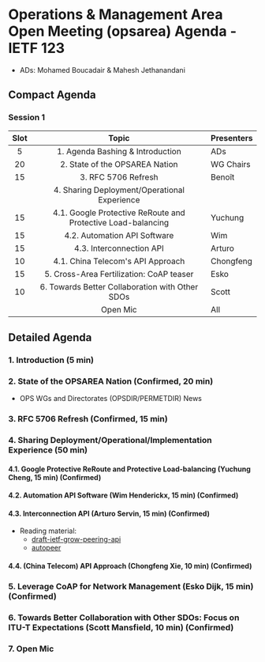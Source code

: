 # Operations & Management Area Open Meeting (opsarea) Agenda - IETF 123

* ADs: Mohamed Boucadair & Mahesh Jethanandani

## Compact Agenda

### Session 1

| Slot        | Topic                                                     | Presenters   |
|:-----------:|:---------------------------------------------------------:|:-------------|
| 5           | 1. Agenda Bashing & Introduction                          | ADs          |
| 20          | 2. State of the OPSAREA Nation                            | WG Chairs    |
| 15          | 3. RFC 5706 Refresh                                       | Benoît       |
|             | 4. Sharing Deployment/Operational Experience              |              |
| 15          | 4.1. Google Protective ReRoute and Protective Load-balancing |Yuchung    |
| 15          | 4.2. Automation API Software                              | Wim          |
| 15          | 4.3. Interconnection API                                  | Arturo       |
| 10          | 4.1. China Telecom's API Approach                         | Chongfeng    |
| 15          | 5. Cross-Area Fertilization: CoAP teaser                  | Esko         |
| 10          | 6. Towards Better Collaboration with Other SDOs           | Scott        |
|             | Open Mic                                                  | All          |

## Detailed Agenda

### 1. Introduction (5 min)

### 2. State of the OPSAREA Nation (Confirmed, 20 min)

* OPS WGs and Directorates (OPSDIR/PERMETDIR) News

### 3. RFC 5706 Refresh (Confirmed, 15 min)

### 4. Sharing Deployment/Operational/Implementation Experience (50 min)

#### 4.1. Google Protective ReRoute and Protective Load-balancing (Yuchung Cheng, 15 min) (Confirmed)

#### 4.2. Automation API Software (Wim Henderickx, 15 min) (Confirmed)

#### 4.3. Interconnection API (Arturo Servin, 15 min) (Confirmed)

* Reading material:
   + [draft-ietf-grow-peering-api](https://datatracker.ietf.org/doc/draft-ietf-grow-peering-api/)
   + [autopeer](https://github.com/bgp/autopeer)

#### 4.4. (China Telecom) API Approach (Chongfeng Xie, 10 min) (Confirmed)

### 5. Leverage CoAP for Network Management (Esko Dijk, 15 min)  (Confirmed)

### 6. Towards Better Collaboration with Other SDOs: Focus on ITU-T Expectations (Scott Mansfield, 10 min) (Confirmed)
  
### 7. Open Mic

